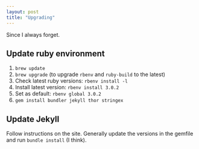 ```yaml
---
layout: post
title: "Upgrading"
---
```


Since I always forget.

## Update ruby environment

1. `brew update`
2. `brew upgrade` (to upgrade `rbenv` and `ruby-build` to the latest)
3. Check latest ruby versions: `rbenv install -l`
4. Install latest version: `rbenv install 3.0.2`
5. Set as default: `rbenv global 3.0.2`
6. `gem install bundler jekyll thor stringex`

## Update Jekyll

Follow instructions on the site. Generally update the versions in the gemfile and run `bundle install` (I think). 

